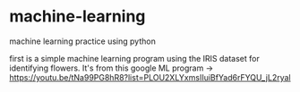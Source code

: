 # machine-learning
machine learning practice using python

first is a simple machine learning program using the IRIS dataset for identifying flowers.  It's from this google ML program -> https://youtu.be/tNa99PG8hR8?list=PLOU2XLYxmsIIuiBfYad6rFYQU_jL2ryal
